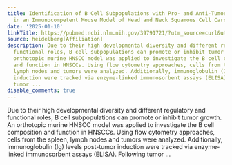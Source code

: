 ```yaml
---
title: Identification of B Cell Subpopulations with Pro- and Anti-Tumorigenic Properties
  in an Immunocompetent Mouse Model of Head and Neck Squamous Cell Carcinoma
date: '2025-01-10'
linkTitle: https://pubmed.ncbi.nlm.nih.gov/39791721/?utm_source=curl&utm_medium=rss&utm_campaign=pubmed-2&utm_content=1FakS-2QOkCT8HsMOQP1bCRQ4YzyumYOmxmF0moLsQ3dFB1E9V&fc=20220326224207&ff=20250110170846&v=2.18.0.post9+e462414
source: heidelberg[Affiliation]
description: Due to their high developmental diversity and different regulatory and
  functional roles, B cell subpopulations can promote or inhibit tumor growth. An
  orthotopic murine HNSCC model was applied to investigate the B cell composition
  and function in HNSCCs. Using flow cytometry approaches, cells from the spleen,
  lymph nodes and tumors were analyzed. Additionally, immunoglobulin (Ig) levels post-tumor
  induction were tracked via enzyme-linked immunosorbent assays (ELISA). Following
  tumor ...
disable_comments: true
---
```

Due to their high developmental diversity and different regulatory and functional roles, B cell subpopulations can promote or inhibit tumor growth. An orthotopic murine HNSCC model was applied to investigate the B cell composition and function in HNSCCs. Using flow cytometry approaches, cells from the spleen, lymph nodes and tumors were analyzed. Additionally, immunoglobulin (Ig) levels post-tumor induction were tracked via enzyme-linked immunosorbent assays (ELISA). Following tumor ...